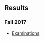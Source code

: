 ## Results

### Fall 2017

* [Examinations](https://drive.google.com/a/auca.kg/file/d/1vOVyFog8mpePUDXK8TjOFsyTU0ukw0Xr/view)
